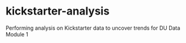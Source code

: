 # kickstarter-analysis
Performing analysis on Kickstarter data to uncover trends for DU Data Module 1
